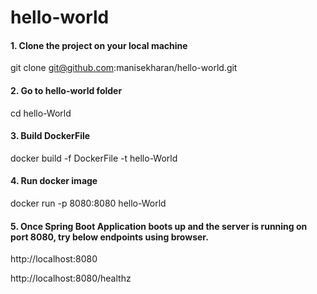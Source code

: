 # hello-world

#### 1. Clone the project on your local machine

git clone git@github.com:manisekharan/hello-world.git

#### 2. Go to hello-world folder

cd hello-World

#### 3. Build DockerFile

docker build -f DockerFile -t hello-World

#### 4. Run docker image

docker run -p 8080:8080 hello-World

#### 5. Once Spring Boot Application boots up and the server is running on port 8080, try below endpoints using browser.

http://localhost:8080

http://localhost:8080/healthz
